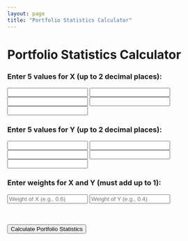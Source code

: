 ```yaml
---
layout: page
title: "Portfolio Statistics Calculator"
---
```


# Portfolio Statistics Calculator

<form id="calc-form">
  <h3>Enter 5 values for X (up to 2 decimal places):</h3>
  <input type="number" step="0.01" id="x1" required>
  <input type="number" step="0.01" id="x2" required>
  <input type="number" step="0.01" id="x3" required>
  <input type="number" step="0.01" id="x4" required>
  <input type="number" step="0.01" id="x5" required>

  <h3>Enter 5 values for Y (up to 2 decimal places):</h3>
  <input type="number" step="0.01" id="y1" required>
  <input type="number" step="0.01" id="y2" required>
  <input type="number" step="0.01" id="y3" required>
  <input type="number" step="0.01" id="y4" required>
  <input type="number" step="0.01" id="y5" required>

  <h3>Enter weights for X and Y (must add up to 1):</h3>
  <input type="number" step="0.01" id="wX" placeholder="Weight of X (e.g., 0.6)" required>
  <input type="number" step="0.01" id="wY" placeholder="Weight of Y (e.g., 0.4)" required>

  <br><br>
  <button type="submit">Calculate Portfolio Statistics</button>
</form>

<p id="result"></p>

<script>
document.getElementById('calc-form').addEventListener('submit', function(e) {
  e.preventDefault();

  // Get X and Y values
  const x = [1,2,3,4,5].map(i => parseFloat(document.getElementById('x' + i).value));
  const y = [1,2,3,4,5].map(i => parseFloat(document.getElementById('y' + i).value));

  // Get weights
  const wX = parseFloat(document.getElementById('wX').value);
  const wY = parseFloat(document.getElementById('wY').value);

  if (wX + wY !== 1) {
    document.getElementById('result').innerHTML = "<b style='color:red;'>Weights must add up to 1.</b>";
    return;
  }

  // Means
  const avgX = x.reduce((a,b) => a + b, 0) / x.length;
  const avgY = y.reduce((a,b) => a + b, 0) / y.length;

  // Population std dev
  const stdDevX = Math.sqrt(x.reduce((sum, val) => sum + Math.pow(val - avgX, 2), 0) / x.length);
  const stdDevY = Math.sqrt(y.reduce((sum, val) => sum + Math.pow(val - avgY, 2), 0) / y.length);

  // Pearson r
  let numerator = 0, denomX = 0, denomY = 0;
  for (let i = 0; i < x.length; i++) {
    const dx = x[i] - avgX;
    const dy = y[i] - avgY;
    numerator += dx * dy;
    denomX += dx * dx;
    denomY += dy * dy;
  }
  const r = numerator / Math.sqrt(denomX * denomY);

  // Portfolio expected return
  const portMean = wX * avgX + wY * avgY;

  // Portfolio variance & std dev
  const portVar = Math.pow(wX * stdDevX, 2) + Math.pow(wY * stdDevY, 2) + 2 * wX * wY * stdDevX * stdDevY * r;
  const portStdDev = Math.sqrt(portVar);

  // Display results
  document.getElementById('result').innerHTML =
    "<b>Mean of X:</b> " + avgX.toFixed(2) + "<br>" +
    "<b>Mean of Y:</b> " + avgY.toFixed(2) + "<br>" +
    "<b>Population Std Dev of X:</b> " + stdDevX.toFixed(2) + "<br>" +
    "<b>Population Std Dev of Y:</b> " + stdDevY.toFixed(2) + "<br>" +
    "<b>Pearson Correlation (r):</b> " + r.toFixed(4) + "<br><br>" +
    "<b>Portfolio Expected Return:</b> " + portMean.toFixed(2) + "<br>" +
    "<b>Portfolio Std Dev (Risk):</b> " + portStdDev.toFixed(2);
});
</script>

